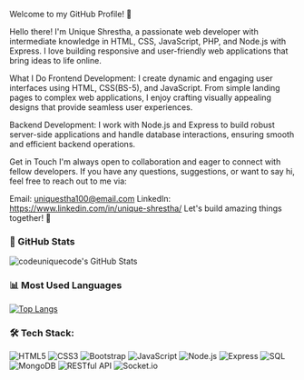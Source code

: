 Welcome to my GitHub Profile! 👋

Hello there! I'm Unique Shrestha, a passionate web developer with intermediate knowledge in HTML, CSS, JavaScript, PHP, and Node.js with Express. I love building responsive and user-friendly web applications that bring ideas to life online. 

What I Do
Frontend Development: I create dynamic and engaging user interfaces using HTML, CSS(BS-5), and JavaScript. From simple landing pages to complex web applications, I enjoy crafting visually appealing designs that provide seamless user experiences.

Backend Development: I work with Node.js and Express to build robust server-side applications and handle database interactions, ensuring smooth and efficient backend operations.

Get in Touch
I'm always open to collaboration and eager to connect with fellow developers. If you have any questions, suggestions, or want to say hi, feel free to reach out to me via:

Email: uniquestha100@email.com
LinkedIn: https://www.linkedin.com/in/unique-shrestha/
Let's build amazing things together! 🚀

### 🚀 GitHub Stats

![codeuniquecode's GitHub Stats](https://github-readme-stats-git-master-rstaa.vercel.app/api?username=codeuniquecode&show_icons=true&theme=radical)

### 📊 Most Used Languages

[![Top Langs](https://github-readme-stats-git-master-rstaa.vercel.app/api/top-langs/?username=codeuniquecode&layout=compact&theme=radical)](https://github.com/anuraghazra/github-readme-stats)


### 🛠 Tech Stack:
![HTML5](https://img.shields.io/badge/HTML5-E34F26?style=for-the-badge&logo=html5&logoColor=white)
![CSS3](https://img.shields.io/badge/CSS3-1572B6?style=for-the-badge&logo=css3&logoColor=white)
![Bootstrap](https://img.shields.io/badge/Bootstrap-7952B3?style=for-the-badge&logo=bootstrap&logoColor=white)
![JavaScript](https://img.shields.io/badge/JavaScript-F7DF1E?style=for-the-badge&logo=javascript&logoColor=black)
![Node.js](https://img.shields.io/badge/Node.js-43853D?style=for-the-badge&logo=node.js&logoColor=white)
![Express](https://img.shields.io/badge/Express.js-000000?style=for-the-badge&logo=express&logoColor=white)
![SQL](https://img.shields.io/badge/SQL-CC2927?style=for-the-badge&logo=mysql&logoColor=white)
![MongoDB](https://img.shields.io/badge/MongoDB-4EA94B?style=for-the-badge&logo=mongodb&logoColor=white)
![RESTful API](https://img.shields.io/badge/RESTful%20API-005571?style=for-the-badge&logo=fastapi&logoColor=white)
![Socket.io](https://img.shields.io/badge/Socket.io-010101?style=for-the-badge&logo=socket.io&logoColor=white)
